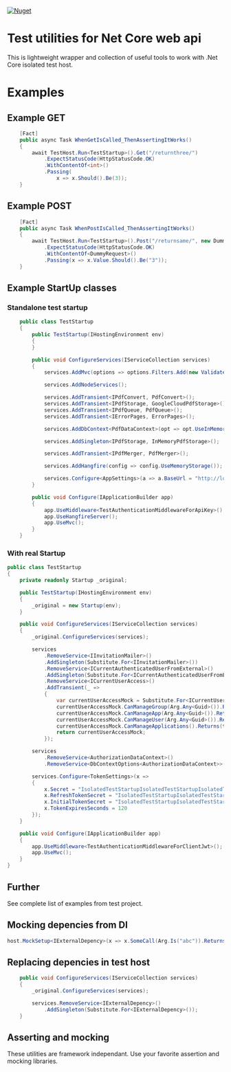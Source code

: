 [![Nuget](https://img.shields.io/nuget/dt/Protacon.NetCore.WebApi.TestUtil.svg)](https://www.nuget.org/packages/Protacon.NetCore.WebApi.TestUtil/)

# Test utilities for Net Core web api

This is lightweight wrapper and collection of useful tools to work with .Net Core isolated test host.

# Examples
## Example GET
```cs
    [Fact]
    public async Task WhenGetIsCalled_ThenAssertingItWorks()
    {
        await TestHost.Run<TestStartup>().Get("/returnthree/")
            .ExpectStatusCode(HttpStatusCode.OK)
            .WithContentOf<int>()
            .Passing(
                x => x.Should().Be(3));
    }
```

## Example POST
```cs
    [Fact]
    public async Task WhenPostIsCalled_ThenAssertingItWorks()
    {
        await TestHost.Run<TestStartup>().Post("/returnsame/", new DummyRequest { Value = "3" })
            .ExpectStatusCode(HttpStatusCode.OK)
            .WithContentOf<DummyRequest>()
            .Passing(x => x.Value.Should().Be("3"));
    }
```

## Example StartUp classes
### Standalone test startup
```cs
    public class TestStartup
    {
        public TestStartup(IHostingEnvironment env)
        {
        }

        public void ConfigureServices(IServiceCollection services)
        {
            services.AddMvc(options => options.Filters.Add(new ValidateModelAttribute()));

            services.AddNodeServices();

            services.AddTransient<IPdfConvert, PdfConvert>();
            services.AddTransient<IPdfStorage, GoogleCloudPdfStorage>();
            services.AddTransient<IPdfQueue, PdfQueue>();
            services.AddTransient<IErrorPages, ErrorPages>();

            services.AddDbContext<PdfDataContext>(opt => opt.UseInMemoryDatabase());

            services.AddSingleton<IPdfStorage, InMemoryPdfStorage>();

            services.AddTransient<IPdfMerger, PdfMerger>();

            services.AddHangfire(config => config.UseMemoryStorage());

            services.Configure<AppSettings>(a => a.BaseUrl = "http://localhost:5000");
        }

        public void Configure(IApplicationBuilder app)
        {
            app.UseMiddleware<TestAuthenticationMiddlewareForApiKey>();
            app.UseHangfireServer();
            app.UseMvc();
        }
    }
```

### With real Startup
```cs
public class TestStartup
{
    private readonly Startup _original;

    public TestStartup(IHostingEnvironment env)
    {
        _original = new Startup(env);
    }

    public void ConfigureServices(IServiceCollection services)
    {
        _original.ConfigureServices(services);

        services
            .RemoveService<IInvitationMailer>()
            .AddSingleton(Substitute.For<IInvitationMailer>())
            .RemoveService<ICurrentAuthenticatedUserFromExternal>()
            .AddSingleton(Substitute.For<ICurrentAuthenticatedUserFromExternal>())
            .RemoveService<ICurrentUserAccess>()
            .AddTransient(_ =>
            {
                var currentUserAccessMock = Substitute.For<ICurrentUserAccess>();
                currentUserAccessMock.CanManageGroup(Arg.Any<Guid>()).Returns(true);
                currentUserAccessMock.CanManageApp(Arg.Any<Guid>()).Returns(true);
                currentUserAccessMock.CanManageUser(Arg.Any<Guid>()).Returns(true);
                currentUserAccessMock.CanManageApplications().Returns(true);
                return currentUserAccessMock;
            });

        services
            .RemoveService<AuthorizationDataContext>()
            .RemoveService<DbContextOptions<AuthorizationDataContext>>()

        services.Configure<TokenSettings>(x =>
        {
            x.Secret = "IsolatedTestStartupIsolatedTestStartupIsolatedTestStartup";
            x.RefreshTokenSecret = "IsolatedTestStartupIsolatedTestStartupIsolatedTestStartup_Refresh";
            x.InitialTokenSecret = "IsolatedTestStartupIsolatedTestStartupIsolatedTestStartup_Initial";
            x.TokenExpiresSeconds = 120
        });
    }

    public void Configure(IApplicationBuilder app)
    {
        app.UseMiddleware<TestAuthenticationMiddlewareForClientJwt>();
        app.UseMvc();
    }
}
```
## Further
See complete list of examples from test project.

## Mocking depencies from DI
```cs
host.MockSetup<IExternalDepency>(x => x.SomeCall(Arg.Is("abc")).Returns("3"));
```

## Replacing depencies in test host
```cs
    public void ConfigureServices(IServiceCollection services)
    {
        _original.ConfigureServices(services);

        services.RemoveService<IExternalDepency>()
            .AddSingleton(Substitute.For<IExternalDepency>());
    }
```

## Asserting and mocking
These utilities are framework independant. Use your favorite assertion and mocking libraries.
